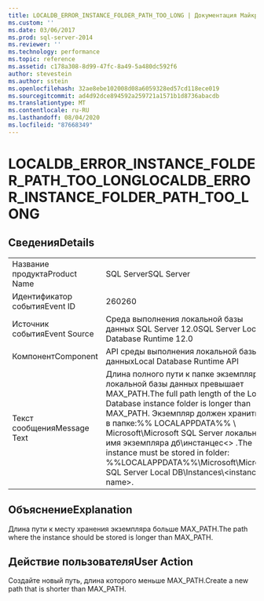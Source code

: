 ```yaml
---
title: LOCALDB_ERROR_INSTANCE_FOLDER_PATH_TOO_LONG | Документация Майкрософт
ms.custom: ''
ms.date: 03/06/2017
ms.prod: sql-server-2014
ms.reviewer: ''
ms.technology: performance
ms.topic: reference
ms.assetid: c178a308-8d99-47fc-8a49-5a480dc592f6
author: stevestein
ms.author: sstein
ms.openlocfilehash: 32ae8ebe102008d08a6059328ed57cd118ece019
ms.sourcegitcommit: ad4d92dce894592a259721a1571b1d8736abacdb
ms.translationtype: MT
ms.contentlocale: ru-RU
ms.lasthandoff: 08/04/2020
ms.locfileid: "87668349"
---
```

# <a name="localdb_error_instance_folder_path_too_long"></a><span data-ttu-id="62270-102">LOCALDB_ERROR_INSTANCE_FOLDER_PATH_TOO_LONG</span><span class="sxs-lookup"><span data-stu-id="62270-102">LOCALDB_ERROR_INSTANCE_FOLDER_PATH_TOO_LONG</span></span>
    
## <a name="details"></a><span data-ttu-id="62270-103">Сведения</span><span class="sxs-lookup"><span data-stu-id="62270-103">Details</span></span>  
  
|||  
|-|-|  
|<span data-ttu-id="62270-104">Название продукта</span><span class="sxs-lookup"><span data-stu-id="62270-104">Product Name</span></span>|<span data-ttu-id="62270-105">SQL Server</span><span class="sxs-lookup"><span data-stu-id="62270-105">SQL Server</span></span>|  
|<span data-ttu-id="62270-106">Идентификатор события</span><span class="sxs-lookup"><span data-stu-id="62270-106">Event ID</span></span>|<span data-ttu-id="62270-107">260</span><span class="sxs-lookup"><span data-stu-id="62270-107">260</span></span>|  
|<span data-ttu-id="62270-108">Источник события</span><span class="sxs-lookup"><span data-stu-id="62270-108">Event Source</span></span>|<span data-ttu-id="62270-109">Среда выполнения локальной базы данных SQL Server 12.0</span><span class="sxs-lookup"><span data-stu-id="62270-109">SQL Server Local Database Runtime 12.0</span></span>|  
|<span data-ttu-id="62270-110">Компонент</span><span class="sxs-lookup"><span data-stu-id="62270-110">Component</span></span>|<span data-ttu-id="62270-111">API среды выполнения локальной базы данных</span><span class="sxs-lookup"><span data-stu-id="62270-111">Local Database Runtime API</span></span>|  
|<span data-ttu-id="62270-112">Текст сообщения</span><span class="sxs-lookup"><span data-stu-id="62270-112">Message Text</span></span>|<span data-ttu-id="62270-113">Длина полного пути к папке экземпляра локальной базы данных превышает MAX_PATH.</span><span class="sxs-lookup"><span data-stu-id="62270-113">The full path length of the Local Database instance folder is longer than MAX_PATH.</span></span> <span data-ttu-id="62270-114">Экземпляр должен храниться в папке:%% LOCALAPPDATA%% \ Microsoft\Microsoft SQL Server локальное \\ имя экземпляра дб\инстанцес<\> .</span><span class="sxs-lookup"><span data-stu-id="62270-114">The instance must be stored in folder: %%LOCALAPPDATA%%\Microsoft\Microsoft SQL Server Local DB\Instances\\<instance name\>.</span></span>|  
  
## <a name="explanation"></a><span data-ttu-id="62270-115">Объяснение</span><span class="sxs-lookup"><span data-stu-id="62270-115">Explanation</span></span>  
 <span data-ttu-id="62270-116">Длина пути к месту хранения экземпляра больше MAX_PATH.</span><span class="sxs-lookup"><span data-stu-id="62270-116">The path where the instance should be stored is longer than MAX_PATH.</span></span>  
  
## <a name="user-action"></a><span data-ttu-id="62270-117">Действие пользователя</span><span class="sxs-lookup"><span data-stu-id="62270-117">User Action</span></span>  
 <span data-ttu-id="62270-118">Создайте новый путь, длина которого меньше MAX_PATH.</span><span class="sxs-lookup"><span data-stu-id="62270-118">Create a new path that is shorter than MAX_PATH.</span></span>  
  
  
